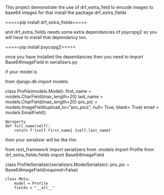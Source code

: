 This project demonstrate the use of drf_extra_field to encode images to base64 images
for that install the package drf_extra_fields

=====pip install drf_extra_fields=====

and drf_extra_fields needs some extra dependancies of psycopg2 so you will have to install that
dependancy too.

=====pip install psycopg2=====

once you have installed the dependancies then you need to import Base64ImageField in serializers.py

if your model is 

from django.db import models


class Profile(models.Model):
    first_name = models.CharField(max_length=20)
    last_name = models.CharField(max_length=20)
    pro_pic = models.ImageField(upload_to="pro_pics", null= True, blank= True)
    email = models.EmailField()

    @property
    def full_name(self):
        return f'{self.first_name} {self.last_name}'

then your serializer will be like this 

from rest_framework import serializers
from .models import Profile
from drf_extra_fields.fields import Base64ImageField


class ProfileSerializer(serializers.ModelSerializer):
    pro_pic = Base64ImageField(required=False)

    class Meta:
        model = Profile
        fields = "__all__"

